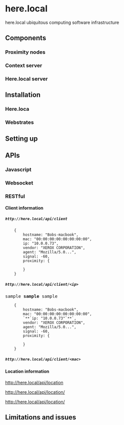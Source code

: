 # here.local
here.local ubiquitous computing software infrastructure


## Components

### Proximity nodes

### Context server

### Here.local server

## Installation

### Here.loca

### Webstrates

## Setting up

## APIs

### Javascript

### Websocket

### RESTful

#### Client information

##### `http://here.local/api/client`

```
    {
        hostname: "Bobs-macbook",
        mac: "00:00:00:00:00:00:00:00",
        ip: "10.0.0.73",
        vendor: "XEROX CORPORATION",
        agent: "Mozilla/5.0...",
        signal: -60,
        proximity: {
            
        }
    }
```

##### `http://here.local/api/client/<ip>`
<pre>
sample <b>sample</b> sample
</pre>

```
    {
        hostname: "Bobs-macbook",
        mac: "00:00:00:00:00:00:00:00",
        `**`ip: "10.0.0.73"`**`,
        vendor: "XEROX CORPORATION",
        agent: "Mozilla/5.0...",
        signal: -60,
        proximity: {
            
        }
    }
```
  
##### `http://here.local/api/client/<mac>`


#### Location information


http://here.local/api/location

http://here.local/api/location/<ip>
  
http://here.local/api/location/<mac>

## Limitations and issues
